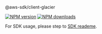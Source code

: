 @aws-sdk/client-glacier

[![NPM version](https://img.shields.io/npm/v/@aws-sdk/client-glacier/beta.svg)](https://www.npmjs.com/package/@aws-sdk/client-glacier)
[![NPM downloads](https://img.shields.io/npm/dm/@aws-sdk/client-glacier.svg)](https://www.npmjs.com/package/@aws-sdk/client-glacier)

For SDK usage, please step to [SDK reademe](https://github.com/aws/aws-sdk-js-v3).
